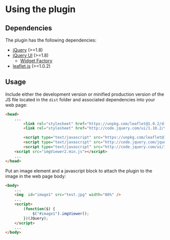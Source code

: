  
# Using the plugin
## Dependencies
The plugin has the following dependencies:

 * [jQuery](http://jquery.com/) (>=1.8)
 * [jQuery UI](http://jqueryui.com/) (>=1.8)
    * [Widget Factory](http://api.jqueryui.com/jQuery.widget/)
 * [leaflet.js](http://leafletjs.com/index.html) (>=1.0.2)

## Usage
Include either the development version or minified production version of the JS file located
 in the `dist` folder and associated dependencies into your web page:

```html
<head>
	...
		<link rel="stylesheet" href="https://unpkg.com/leaflet@1.0.2/dist/leaflet.css" />
   		<link rel="stylesheet" href="http://code.jquery.com/ui/1.10.2/themes/smoothness/jquery-ui.css" media="screen">

		<script type="text/javascript" src="https://unpkg.com/leaflet@1.0.2/dist/leaflet.js"></script>
		<script type="text/javascript" src="http://code.jquery.com/jquery-1.12.4.min.js"></script>
		<script type="text/javascript" src="http://code.jquery.com/ui/1.12.1/jquery-ui.min.js"></script>
	<script src="imgViewer2.min.js"></script>
	...
</head>
```

Put an image element and a javascript block to attach the plugin to the image in the web page body:

```html
<body>
	...
	<img  id="image1" src="test.jpg" width="80%" />
	...
	<script>
		(function($) {
			$("#image1").imgViewer();
		})(JQuery);
	</script>
	...
</body>
```